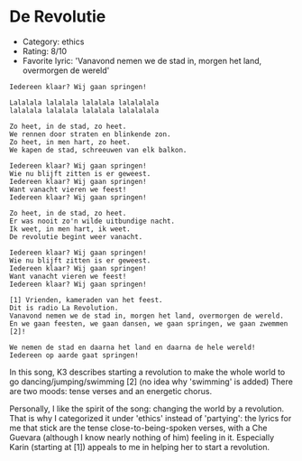 # De Revolutie

 * Category: ethics
 * Rating: 8/10
 * Favorite lyric: 'Vanavond nemen we de stad in, morgen het land, overmorgen de wereld'

```
Iedereen klaar? Wij gaan springen!

Lalalala lalalala lalalala lalalalala
lalalala lalalala lalalala lalalalala

Zo heet, in de stad, zo heet.
We rennen door straten en blinkende zon.
Zo heet, in men hart, zo heet.
We kapen de stad, schreeuwen van elk balkon.

Iedereen klaar? Wij gaan springen!
Wie nu blijft zitten is er geweest.
Iedereen klaar? Wij gaan springen!
Want vanacht vieren we feest!
Iedereen klaar? Wij gaan springen!

Zo heet, in de stad, zo heet.
Er was nooit zo'n wilde uitbundige nacht.
Ik weet, in men hart, ik weet.
De revolutie begint weer vanacht.

Iedereen klaar? Wij gaan springen!
Wie nu blijft zitten is er geweest.
Iedereen klaar? Wij gaan springen!
Want vanacht vieren we feest!
Iedereen klaar? Wij gaan springen!

[1] Vrienden, kameraden van het feest.
Dit is radio La Revolution.
Vanavond nemen we de stad in, morgen het land, overmorgen de wereld.
En we gaan feesten, we gaan dansen, we gaan springen, we gaan zwemmen [2]!

We nemen de stad en daarna het land en daarna de hele wereld!
Iedereen op aarde gaat springen!
```

In this song, K3 describes starting a revolution to make the whole world
to go dancing/jumping/swimming [2] (no idea why 'swimming' is added)
There are two moods: tense verses and an energetic chorus.

Personally, I like the spirit of the song: changing the world by a
revolution. That is why I categorized it under 'ethics' instead of
'partying': the lyrics for me that stick are the tense
close-to-being-spoken verses, with a Che Guevara (although I know nearly
nothing of him) feeling in it. Especially Karin (starting at [1])
appeals to me in helping her to start a revolution.